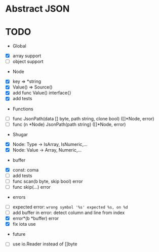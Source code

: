 # Abstract JSON


# TODO

- Global
- [x] array support
- [ ] object support
- Node
- [x] key => *string
- [x] ‌Value() => Source()
- [x] add func Value() interface{}
- [x] add tests
- Functions 
- [ ] func JsonPath(data [] byte, path string, clone bool) ([]*Node, error) 
- [ ] func (n *Node) JsonPath(path string) ([]*Node, error)
- Shugar
- [x] ‌Node: Type -> IsArray, IsNumeric,...
- [x] ‌Node: Value -> Array, Numeric,...
- buffer
- [x] ‌const: coma
- [ ] add tests
- [ ] func scan(b byte, skip bool) error
- [ ] func skip(...) error
- errors
- [ ] expected error: `wrong symbol '%s' expected %s, on %d`
- [ ] add buffer in error: detect column and line from index
- [x] ‌error*(b *buffer) error
- [x] fix iota use
- future
- [ ] use io.Reader instead of []byte
